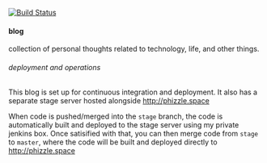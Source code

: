 [![Build Status](https://travis-ci.org/phouse512/blog.svg?branch=master)](https://travis-ci.org/phouse512/blog)

#### blog

collection of personal thoughts related to technology, life, and other things.

###### deployment and operations

This blog is set up for continuous integration and deployment. It also has
a separate stage server hosted alongside http://phizzle.space 

When code is pushed/merged into the `stage` branch, the code is automatically
built and deployed to the stage server using my private jenkins box. Once
satisified with that, you can then merge code from `stage` to `master`, where
the code will be built and deployed directly to http://phizzle.space 
